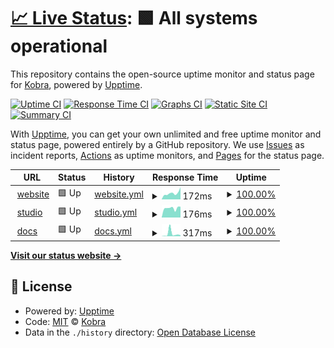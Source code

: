 # [📈 Live Status](https://demo.upptime.js.org): <!--live status--> **🟩 All systems operational**

This repository contains the open-source uptime monitor and status page for [Kobra](https://kobra.dev), powered by [Upptime](https://github.com/upptime/upptime).

[![Uptime CI](https://github.com/kobra-dev/status-upptime/workflows/Uptime%20CI/badge.svg)](https://github.com/kobra-dev/status-upptime/actions?query=workflow%3A%22Uptime+CI%22)
[![Response Time CI](https://github.com/kobra-dev/status-upptime/workflows/Response%20Time%20CI/badge.svg)](https://github.com/kobra-dev/status-upptime/actions?query=workflow%3A%22Response+Time+CI%22)
[![Graphs CI](https://github.com/kobra-dev/status-upptime/workflows/Graphs%20CI/badge.svg)](https://github.com/kobra-dev/status-upptime/actions?query=workflow%3A%22Graphs+CI%22)
[![Static Site CI](https://github.com/kobra-dev/status-upptime/workflows/Static%20Site%20CI/badge.svg)](https://github.com/kobra-dev/status-upptime/actions?query=workflow%3A%22Static+Site+CI%22)
[![Summary CI](https://github.com/kobra-dev/status-upptime/workflows/Summary%20CI/badge.svg)](https://github.com/kobra-dev/status-upptime/actions?query=workflow%3A%22Summary+CI%22)

With [Upptime](https://upptime.js.org), you can get your own unlimited and free uptime monitor and status page, powered entirely by a GitHub repository. We use [Issues](https://github.com/kobra-dev/status-upptime/issues) as incident reports, [Actions](https://github.com/kobra-dev/status-upptime/actions) as uptime monitors, and [Pages](https://demo.upptime.js.org) for the status page.

<!--start: status pages-->
<!-- This summary is generated by Upptime (https://github.com/upptime/upptime) -->
<!-- Do not edit this manually, your changes will be overwritten -->
<!-- prettier-ignore -->
| URL | Status | History | Response Time | Uptime |
| --- | ------ | ------- | ------------- | ------ |
| <img alt="" src="https://favicons.githubusercontent.com/kobra.dev" height="13"> [website](https://kobra.dev/) | 🟩 Up | [website.yml](https://github.com/kobra-dev/status-upptime/commits/HEAD/history/website.yml) | <details><summary><img alt="Response time graph" src="./graphs/website/response-time-week.png" height="20"> 172ms</summary><br><a href="https://kobra-dev.github.io/status-upptime/history/website"><img alt="Response time 214" src="https://img.shields.io/endpoint?url=https%3A%2F%2Fraw.githubusercontent.com%2Fkobra-dev%2Fstatus-upptime%2FHEAD%2Fapi%2Fwebsite%2Fresponse-time.json"></a><br><a href="https://kobra-dev.github.io/status-upptime/history/website"><img alt="24-hour response time 100" src="https://img.shields.io/endpoint?url=https%3A%2F%2Fraw.githubusercontent.com%2Fkobra-dev%2Fstatus-upptime%2FHEAD%2Fapi%2Fwebsite%2Fresponse-time-day.json"></a><br><a href="https://kobra-dev.github.io/status-upptime/history/website"><img alt="7-day response time 172" src="https://img.shields.io/endpoint?url=https%3A%2F%2Fraw.githubusercontent.com%2Fkobra-dev%2Fstatus-upptime%2FHEAD%2Fapi%2Fwebsite%2Fresponse-time-week.json"></a><br><a href="https://kobra-dev.github.io/status-upptime/history/website"><img alt="30-day response time 151" src="https://img.shields.io/endpoint?url=https%3A%2F%2Fraw.githubusercontent.com%2Fkobra-dev%2Fstatus-upptime%2FHEAD%2Fapi%2Fwebsite%2Fresponse-time-month.json"></a><br><a href="https://kobra-dev.github.io/status-upptime/history/website"><img alt="1-year response time 214" src="https://img.shields.io/endpoint?url=https%3A%2F%2Fraw.githubusercontent.com%2Fkobra-dev%2Fstatus-upptime%2FHEAD%2Fapi%2Fwebsite%2Fresponse-time-year.json"></a></details> | <details><summary><a href="https://kobra-dev.github.io/status-upptime/history/website">100.00%</a></summary><a href="https://kobra-dev.github.io/status-upptime/history/website"><img alt="All-time uptime 100.00%" src="https://img.shields.io/endpoint?url=https%3A%2F%2Fraw.githubusercontent.com%2Fkobra-dev%2Fstatus-upptime%2FHEAD%2Fapi%2Fwebsite%2Fuptime.json"></a><br><a href="https://kobra-dev.github.io/status-upptime/history/website"><img alt="24-hour uptime 100.00%" src="https://img.shields.io/endpoint?url=https%3A%2F%2Fraw.githubusercontent.com%2Fkobra-dev%2Fstatus-upptime%2FHEAD%2Fapi%2Fwebsite%2Fuptime-day.json"></a><br><a href="https://kobra-dev.github.io/status-upptime/history/website"><img alt="7-day uptime 100.00%" src="https://img.shields.io/endpoint?url=https%3A%2F%2Fraw.githubusercontent.com%2Fkobra-dev%2Fstatus-upptime%2FHEAD%2Fapi%2Fwebsite%2Fuptime-week.json"></a><br><a href="https://kobra-dev.github.io/status-upptime/history/website"><img alt="30-day uptime 100.00%" src="https://img.shields.io/endpoint?url=https%3A%2F%2Fraw.githubusercontent.com%2Fkobra-dev%2Fstatus-upptime%2FHEAD%2Fapi%2Fwebsite%2Fuptime-month.json"></a><br><a href="https://kobra-dev.github.io/status-upptime/history/website"><img alt="1-year uptime 100.00%" src="https://img.shields.io/endpoint?url=https%3A%2F%2Fraw.githubusercontent.com%2Fkobra-dev%2Fstatus-upptime%2FHEAD%2Fapi%2Fwebsite%2Fuptime-year.json"></a></details>
| <img alt="" src="https://favicons.githubusercontent.com/studio.kobra.dev" height="13"> [studio](https://studio.kobra.dev/) | 🟩 Up | [studio.yml](https://github.com/kobra-dev/status-upptime/commits/HEAD/history/studio.yml) | <details><summary><img alt="Response time graph" src="./graphs/studio/response-time-week.png" height="20"> 176ms</summary><br><a href="https://kobra-dev.github.io/status-upptime/history/studio"><img alt="Response time 178" src="https://img.shields.io/endpoint?url=https%3A%2F%2Fraw.githubusercontent.com%2Fkobra-dev%2Fstatus-upptime%2FHEAD%2Fapi%2Fstudio%2Fresponse-time.json"></a><br><a href="https://kobra-dev.github.io/status-upptime/history/studio"><img alt="24-hour response time 115" src="https://img.shields.io/endpoint?url=https%3A%2F%2Fraw.githubusercontent.com%2Fkobra-dev%2Fstatus-upptime%2FHEAD%2Fapi%2Fstudio%2Fresponse-time-day.json"></a><br><a href="https://kobra-dev.github.io/status-upptime/history/studio"><img alt="7-day response time 176" src="https://img.shields.io/endpoint?url=https%3A%2F%2Fraw.githubusercontent.com%2Fkobra-dev%2Fstatus-upptime%2FHEAD%2Fapi%2Fstudio%2Fresponse-time-week.json"></a><br><a href="https://kobra-dev.github.io/status-upptime/history/studio"><img alt="30-day response time 178" src="https://img.shields.io/endpoint?url=https%3A%2F%2Fraw.githubusercontent.com%2Fkobra-dev%2Fstatus-upptime%2FHEAD%2Fapi%2Fstudio%2Fresponse-time-month.json"></a><br><a href="https://kobra-dev.github.io/status-upptime/history/studio"><img alt="1-year response time 178" src="https://img.shields.io/endpoint?url=https%3A%2F%2Fraw.githubusercontent.com%2Fkobra-dev%2Fstatus-upptime%2FHEAD%2Fapi%2Fstudio%2Fresponse-time-year.json"></a></details> | <details><summary><a href="https://kobra-dev.github.io/status-upptime/history/studio">100.00%</a></summary><a href="https://kobra-dev.github.io/status-upptime/history/studio"><img alt="All-time uptime 100.00%" src="https://img.shields.io/endpoint?url=https%3A%2F%2Fraw.githubusercontent.com%2Fkobra-dev%2Fstatus-upptime%2FHEAD%2Fapi%2Fstudio%2Fuptime.json"></a><br><a href="https://kobra-dev.github.io/status-upptime/history/studio"><img alt="24-hour uptime 100.00%" src="https://img.shields.io/endpoint?url=https%3A%2F%2Fraw.githubusercontent.com%2Fkobra-dev%2Fstatus-upptime%2FHEAD%2Fapi%2Fstudio%2Fuptime-day.json"></a><br><a href="https://kobra-dev.github.io/status-upptime/history/studio"><img alt="7-day uptime 100.00%" src="https://img.shields.io/endpoint?url=https%3A%2F%2Fraw.githubusercontent.com%2Fkobra-dev%2Fstatus-upptime%2FHEAD%2Fapi%2Fstudio%2Fuptime-week.json"></a><br><a href="https://kobra-dev.github.io/status-upptime/history/studio"><img alt="30-day uptime 100.00%" src="https://img.shields.io/endpoint?url=https%3A%2F%2Fraw.githubusercontent.com%2Fkobra-dev%2Fstatus-upptime%2FHEAD%2Fapi%2Fstudio%2Fuptime-month.json"></a><br><a href="https://kobra-dev.github.io/status-upptime/history/studio"><img alt="1-year uptime 100.00%" src="https://img.shields.io/endpoint?url=https%3A%2F%2Fraw.githubusercontent.com%2Fkobra-dev%2Fstatus-upptime%2FHEAD%2Fapi%2Fstudio%2Fuptime-year.json"></a></details>
| <img alt="" src="https://favicons.githubusercontent.com/docs.kobra.dev" height="13"> [docs](https://docs.kobra.dev/) | 🟩 Up | [docs.yml](https://github.com/kobra-dev/status-upptime/commits/HEAD/history/docs.yml) | <details><summary><img alt="Response time graph" src="./graphs/docs/response-time-week.png" height="20"> 317ms</summary><br><a href="https://kobra-dev.github.io/status-upptime/history/docs"><img alt="Response time 149" src="https://img.shields.io/endpoint?url=https%3A%2F%2Fraw.githubusercontent.com%2Fkobra-dev%2Fstatus-upptime%2FHEAD%2Fapi%2Fdocs%2Fresponse-time.json"></a><br><a href="https://kobra-dev.github.io/status-upptime/history/docs"><img alt="24-hour response time 105" src="https://img.shields.io/endpoint?url=https%3A%2F%2Fraw.githubusercontent.com%2Fkobra-dev%2Fstatus-upptime%2FHEAD%2Fapi%2Fdocs%2Fresponse-time-day.json"></a><br><a href="https://kobra-dev.github.io/status-upptime/history/docs"><img alt="7-day response time 317" src="https://img.shields.io/endpoint?url=https%3A%2F%2Fraw.githubusercontent.com%2Fkobra-dev%2Fstatus-upptime%2FHEAD%2Fapi%2Fdocs%2Fresponse-time-week.json"></a><br><a href="https://kobra-dev.github.io/status-upptime/history/docs"><img alt="30-day response time 180" src="https://img.shields.io/endpoint?url=https%3A%2F%2Fraw.githubusercontent.com%2Fkobra-dev%2Fstatus-upptime%2FHEAD%2Fapi%2Fdocs%2Fresponse-time-month.json"></a><br><a href="https://kobra-dev.github.io/status-upptime/history/docs"><img alt="1-year response time 149" src="https://img.shields.io/endpoint?url=https%3A%2F%2Fraw.githubusercontent.com%2Fkobra-dev%2Fstatus-upptime%2FHEAD%2Fapi%2Fdocs%2Fresponse-time-year.json"></a></details> | <details><summary><a href="https://kobra-dev.github.io/status-upptime/history/docs">100.00%</a></summary><a href="https://kobra-dev.github.io/status-upptime/history/docs"><img alt="All-time uptime 100.00%" src="https://img.shields.io/endpoint?url=https%3A%2F%2Fraw.githubusercontent.com%2Fkobra-dev%2Fstatus-upptime%2FHEAD%2Fapi%2Fdocs%2Fuptime.json"></a><br><a href="https://kobra-dev.github.io/status-upptime/history/docs"><img alt="24-hour uptime 100.00%" src="https://img.shields.io/endpoint?url=https%3A%2F%2Fraw.githubusercontent.com%2Fkobra-dev%2Fstatus-upptime%2FHEAD%2Fapi%2Fdocs%2Fuptime-day.json"></a><br><a href="https://kobra-dev.github.io/status-upptime/history/docs"><img alt="7-day uptime 100.00%" src="https://img.shields.io/endpoint?url=https%3A%2F%2Fraw.githubusercontent.com%2Fkobra-dev%2Fstatus-upptime%2FHEAD%2Fapi%2Fdocs%2Fuptime-week.json"></a><br><a href="https://kobra-dev.github.io/status-upptime/history/docs"><img alt="30-day uptime 100.00%" src="https://img.shields.io/endpoint?url=https%3A%2F%2Fraw.githubusercontent.com%2Fkobra-dev%2Fstatus-upptime%2FHEAD%2Fapi%2Fdocs%2Fuptime-month.json"></a><br><a href="https://kobra-dev.github.io/status-upptime/history/docs"><img alt="1-year uptime 100.00%" src="https://img.shields.io/endpoint?url=https%3A%2F%2Fraw.githubusercontent.com%2Fkobra-dev%2Fstatus-upptime%2FHEAD%2Fapi%2Fdocs%2Fuptime-year.json"></a></details>

<!--end: status pages-->

[**Visit our status website →**](https://kobra-dev.github.io/status-upptime/)

## 📄 License

- Powered by: [Upptime](https://github.com/upptime/upptime)
- Code: [MIT](./LICENSE) © [Kobra](https://kobra.dev)
- Data in the `./history` directory: [Open Database License](https://opendatacommons.org/licenses/odbl/1-0/)
